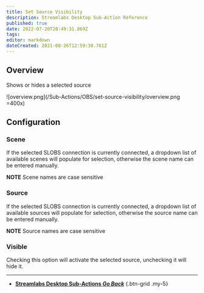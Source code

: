 ```yaml
---
title: Set Source Visibility
description: Streamlabs Desktop Sub-Action Reference
published: true
date: 2022-07-20T20:49:31.869Z
tags: 
editor: markdown
dateCreated: 2021-08-26T12:59:38.761Z
---
```

## Overview
Shows or hides a selected source

![overview.png](/Sub-Actions/OBS/set-source-visibility/overview.png =400x)

## Configuration
### Scene
If the selected SLOBS connection is currently connected, a dropdown list of available scenes will populate for selection, otherwise the scene name can be entered manually.

**NOTE** Scene names are case sensitive 

### Source
If the selected SLOBS connection is currently connected, a dropdown list of available sources will populate for selection, otherwise the source name can be entered manually.

**NOTE** Source names are case sensitive

### Visible
Checking this option will activate the selected source, unchecking it will hide it.

---

- [<i class="mdi mdi-chevron-left"></i> **Streamlabs Desktop Sub-Actions *Go Back***](/en/Sub-Actions/Streamlabs-Desktop)
{.btn-grid .my-5}